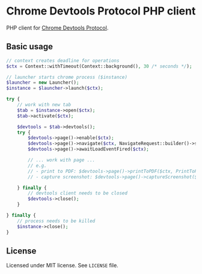 # Chrome Devtools Protocol PHP client

PHP client for [Chrome Devtools Protocol](https://chromedevtools.github.io/devtools-protocol/).

## Basic usage

```php
// context creates deadline for operations
$ctx = Context::withTimeout(Context::background(), 30 /* seconds */);

// launcher starts chrome process ($instance)
$launcher = new Launcher();
$instance = $launcher->launch($ctx);

try {
	// work with new tab
	$tab = $instance->open($ctx);
	$tab->activate($ctx);

	$devtools = $tab->devtools();
	try {
		$devtools->page()->enable($ctx);
		$devtools->page()->navigate($ctx, NavigateRequest::builder()->setUrl("https://www.google.com/")->build());
		$devtools->page()->awaitLoadEventFired($ctx);

		// ... work with page ...
		// e.g.
		// - print to PDF: $devtools->page()->printToPDF($ctx, PrintToPDFRequest::make());
		// - capture screenshot: $devtools->page()->captureScreenshot($ctx, CaptureScreenshotRequest::builder()->setFormat("jpg")->setQuality(95)->build());

	} finally {
		// devtools client needs to be closed
		$devtools->close();
	}

} finally {
	// process needs to be killed
	$instance->close();
}
```

## License

Licensed under MIT license. See `LICENSE` file.
